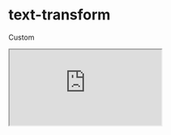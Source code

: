 ---
---

# text-transform

Custom

<div class="iframe_code"><iframe src="https://lstyle.larico.net/dist/text-transform.css" allowfullscreen></iframe></div>
